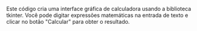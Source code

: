Este código cria uma interface gráfica de calculadora usando a biblioteca tkinter. Você pode digitar expressões matemáticas na entrada de texto e clicar no botão "Calcular" para obter o resultado. 
